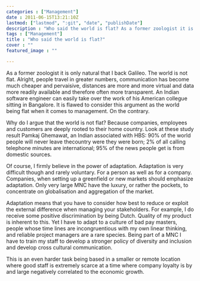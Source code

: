 ```yaml
---
categories : ["Management"]
date : 2011-06-15T13:21:10Z
lastmod: ["lastmod", ":git", "date", "publishDate"]
description : "Who said the world is flat? As a former zoologist it is only natural that I back Galileo."
tags : ["Management"]
title : "Who said the world is flat?"
cover : ""
featured_image : ""

---
```



As a former zoologist it is only natural that I back Galileo. The world is not flat. Alright, people travel in greater numbers, communication has become much cheaper and pervaisive, distances are more and more virtual and data more readily available and therefore often more transparent. An Indian software engineer can easily take over the work of his American collegue sitting in Bangalore. It is flawed to consider this argument as the world being flat when it comes to management. On the contrary.

Why do I argue that the world is not flat? Because companies, employees and customers are deeply rooted to their home country. Look at these study result Pamkaj Ghemawat, an Indian associated with HBS: 90% of the world people will never leave thecountry were they were born; 2% of all calling telephone minutes are international; 95% of the news people get is from domestic sources.

Of course, I firmly believe in the power of adaptation. Adaptation is very difficult though and rarely voluntary. For a person as well as for a company. Companies, when setting up a greenfield or new markets should emphasize adaptation. Only very large MNC have the luxury, or rather the pockets, to concentrate on globalisation and aggregation of the market.

Adaptation means that you have to consider how best to reduce or exploit the external difference when managing your stakeholders. For example, I do receive some positive discrimination by being Dutch. Quality of my product is inherent to this. Yet I have to adapt to a culture of bad pay masters, people whose time lines are incongruentious with my own linear thinking, and reliable project managers are a rare species. Being part of a MNC I have to train my staff to develop a stronger policy of diversity and inclusion and develop cross cultural communication.

This is an even harder task being based in a smaller or remote location where good staff is extremely scarce at a time where company loyalty is by and large negatively correlated to the economic growth.

